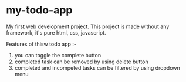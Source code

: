 # my-todo-app

My first web development project. This project is made without any framework, it's pure html, css, javascript.

Features of thisw todo app :-

1) you can toggle the complete button
2) completed task can be removed by using delete button
3) completed and incompeted tasks can be filtered by using dropdown menu
